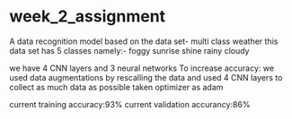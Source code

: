 # week_2_assignment
A data recognition model based on the data set- multi class weather
this data set has 5 classes namely:-
foggy
sunrise
shine
rainy
cloudy

we have 4 CNN layers and 3 neural networks
To increase accuracy:
we used data augmentations by rescalling the data and used 4 CNN layers to collect as much data as possible
taken optimizer as adam

current training accuracy:93%
current validation accurancy:86%
